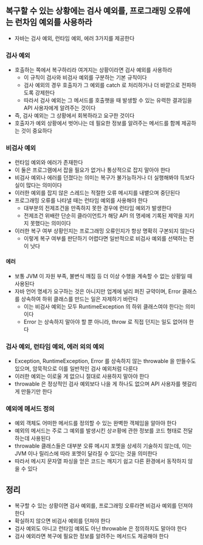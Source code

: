 ## 복구할 수 있는 상황에는 검사 예외를, 프로그래밍 오류에는 런차임 예외를 사용하라

* 자바는 검사 예외, 런타임 예외, 에러 3가지를 제공한다

### 검사 예외

* 호출하는 쪽에서 복구하리라 여겨지는 상황이라면 검사 예외를 사용하라
    * 이 규칙이 검사와 비검사 예외를 구분하는 기본 규칙이다
    * 검사 예외의 경우 호출자가 그 예외를 catch 로 처리하거나 더 바깥으로 전파하도록 강제한다
    * 따라서 검사 예외는 그 메서드를 호출햇을 때 발생할 수 있는 유력한 결과임을 API 사용자에게 알려주는 것이다
* 즉, 검사 예외는 그 상황에서 회복하라고 요구한 것이다
* 호출자가 예외 상황에서 벗어나는 데 필요한 정보를 알려주는 메서드를 함께 제공하는 것이 중요하다

### 비검사 예외

* 런타임 예외와 에러가 존재한다
* 이 둘은 프로그램에서 잡을 필요가 없거나 통상적으로 잡지 말아야 한다
* 비검사 예외나 에러를 던졌다는 의미는 복구가 불가능하거나 더 실행해봐야 득보다 실이 많다는 의미이다
* 이러한 예외를 잡지 않은 스레드는 적절한 오류 메시지를 내뱉으며 중단된다
* 프로그래밍 오류를 나타낼 때는 런타임 예외를 사용해야 한다
    * 대부분의 전제조건을 만족하지 못한 경우에 런타임 예외가 발생한다
    * 전제조건 위배란 단순히 클라이언트가 해당 API 의 명세에 기록된 제약을 지키지 못했다는 의미이다
* 이러한 복구 여부 상황인지는 프로그래밍 오류인지가 항상 명확히 구본되지 않는다
    * 이렇게 복구 여부를 판단하기 어렵다면 일반적으로 비검사 예외를 선택하는 편이 낫다
    
#### 에러

* 보통 JVM 이 자원 부족, 불변식 깨짐 등 더 이상 수행을 계속할 수 없는 상황일 때 사용된다
* 자바 언어 명세가 요구하는 것은 아니지만 업계에 널리 퍼진 규약이며, Error 클래스를 상속하여 하위 클래스를 만드는 일은 자제하기 바란다
    * 이는 비검사 예외는 모두 RuntimeException 의 하위 클래스여야 한다는 의미이다
    * Error 는 상속하지 말아야 할 뿐 아니라, throw 로 직접 던지는 일도 없어야 한다
    
### 검사 예외, 런타임 예외, 에러 외의 예외

* Exception, RuntimeException, Error 를 상속하지 않는 throwable 을 만들수도 있으며, 암묵적으로 이를 일반적인 검사 예외처럼 다룬다
* 이러한 예외는 이로울 게 없으니 절대로 사용하지 말아야 한다
* throwable 은 정상적인 검사 예외보다 나을 게 하나도 없으며 API 사용자를 헷갈리게 만들기만 한다

### 예외에 메서드 정의

* 예외 객체도 어떠한 메서드를 정의할 수 있는 완벽한 객체임을 알아야 한다
* 예외의 메서드는 주로 그 예외를 발생시킨 상ㄹ황에 관한 정보를 코드 형태로 전달하는데 사용된다
* throwable 클래스들은 대부분 오류 메시지 포멧을 상세히 기술하지 않는데, 이는 JVM 이나 릴리스에 따라 포멧이 달라질 수 있다는 것을 의미한다
* 따라서 메시지 문자열 파싱을 얻은 코드는 깨지기 쉽고 다른 환경에서 동작하지 않을 수 있다

## 정리

* 복구할 수 있는 상황이면 검사 예외를, 프로그래밍 오류라면 비검사 예외를 던져야 한다
* 확실하지 않으면 비검사 예외를 던져야 한다
* 검사 예외도 아니고 런타임 예외도 아닌 throwable 은 정의하지도 말아야 한다
* 검사 예외라면 복구에 필요한 정보를 알려주는 메서드도 제공해야 한다
